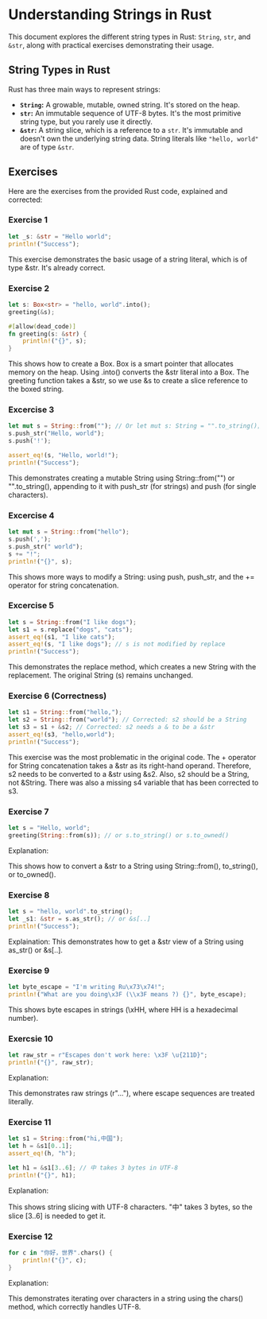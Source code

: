 # Understanding Strings in Rust

This document explores the different string types in Rust: `String`, `str`, and `&str`, along with practical exercises demonstrating their usage.

## String Types in Rust

Rust has three main ways to represent strings:

*   **`String`:** A growable, mutable, owned string. It's stored on the heap.
*   **`str`:** An immutable sequence of UTF-8 bytes. It's the most primitive string type, but you rarely use it directly.
*   **`&str`:** A string slice, which is a reference to a `str`. It's immutable and doesn't own the underlying string data. String literals like `"hello, world"` are of type `&str`.

## Exercises

Here are the exercises from the provided Rust code, explained and corrected:

### Exercise 1

```rust
let _s: &str = "Hello world";
println!("Success");
```

This exercise demonstrates the basic usage of a string literal, which is of type &str. It's already correct.

### Exercise 2
```rust
let s: Box<str> = "hello, world".into();
greeting(&s);

#[allow(dead_code)]
fn greeting(s: &str) {
    println!("{}", s);
}
```
This shows how to create a Box<str>. Box<T> is a smart pointer that allocates memory on the heap. Using .into() converts the &str literal into a Box<str>. The greeting function takes a &str, so we use &s to create a slice reference to the boxed string.

### Excercise 3

```rust
let mut s = String::from(""); // Or let mut s: String = "".to_string();
s.push_str("Hello, world");
s.push('!');

assert_eq!(s, "Hello, world!");
println!("Success");
```
This demonstrates creating a mutable String using String::from("") or "".to_string(), appending to it with push_str (for strings) and push (for single characters).

### Excercise 4
```rust
let mut s = String::from("hello");
s.push(',');
s.push_str(" world");
s += "!";
println!("{}", s);
```
This shows more ways to modify a String: using push, push_str, and the += operator for string concatenation.

### Excercise 5
```rust
let s = String::from("I like dogs");
let s1 = s.replace("dogs", "cats");
assert_eq!(s1, "I like cats");
assert_eq!(s, "I like dogs"); // s is not modified by replace
println!("Success");
```
This demonstrates the replace method, which creates a new String with the replacement. The original String (s) remains unchanged.

### Exercise 6 (Correctness)

```rust
let s1 = String::from("hello,");
let s2 = String::from("world"); // Corrected: s2 should be a String
let s3 = s1 + &s2; // Corrected: s2 needs a & to be a &str
assert_eq!(s3, "hello,world");
println!("Success");
```

This exercise was the most problematic in the original code. The + operator for String concatenation takes a &str as its right-hand operand. Therefore, s2 needs to be converted to a &str using &s2. Also, s2 should be a String, not &String. There was also a missing s4 variable that has been corrected to s3.

### Exercise 7

```rust
let s = "Hello, world";
greeting(String::from(s)); // or s.to_string() or s.to_owned()
```

Explanation:

This shows how to convert a &str to a String using String::from(), to_string(), or to_owned().

### Exercise 8

```rust
let s = "hello, world".to_string();
let _s1: &str = s.as_str(); // or &s[..]
println!("Success");
```
Explaination:
This demonstrates how to get a &str view of a String using as_str() or &s[..].

### Exercise 9

```rust
let byte_escape = "I'm writing Ru\x73\x74!";
println!("What are you doing\x3F (\\x3F means ?) {}", byte_escape);
```

This shows byte escapes in strings (\xHH, where HH is a hexadecimal number).


### Exercsie 10

```rust
let raw_str = r"Escapes don't work here: \x3F \u{211D}";
println!("{}", raw_str);
```
Explanation:

This demonstrates raw strings (r"..."), where escape sequences are treated literally.


### Exercise 11

```rust
let s1 = String::from("hi,中国");
let h = &s1[0..1];
assert_eq!(h, "h");

let h1 = &s1[3..6]; // 中 takes 3 bytes in UTF-8
println!("{}", h1);
```

Explanation:

This shows string slicing with UTF-8 characters. "中" takes 3 bytes, so the slice [3..6] is needed to get it.

### Exercise 12

```rust
for c in "你好，世界".chars() {
    println!("{}", c);
}
```
Explanation:

This demonstrates iterating over characters in a string using the chars() method, which correctly handles UTF-8.